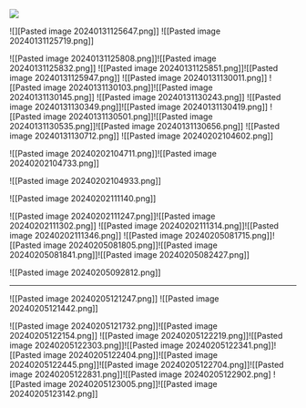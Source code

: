 ![](https://raw.githubusercontent.com/Elenadr/Obsidian-Vault/main/Images/Pasted%20image%2020240131125550.png)

![][Pasted image 20240131125647.png]]
![[Pasted image 20240131125719.png]]


![[Pasted image 20240131125808.png]]![[Pasted image 20240131125832.png]]
![[Pasted image 20240131125851.png]]![[Pasted image 20240131125947.png]]
![[Pasted image 20240131130011.png]]
![[Pasted image 20240131130103.png]]![[Pasted image 20240131130145.png]]
![[Pasted image 20240131130243.png]]
![[Pasted image 20240131130349.png]]![[Pasted image 20240131130419.png]]
![[Pasted image 20240131130501.png]]![[Pasted image 20240131130535.png]]![[Pasted image 20240131130656.png]]
![[Pasted image 20240131130712.png]]
![[Pasted image 20240202104602.png]]

![[Pasted image 20240202104711.png]]![[Pasted image 20240202104733.png]]

![[Pasted image 20240202104933.png]]

![[Pasted image 20240202111140.png]]

![[Pasted image 20240202111247.png]]![[Pasted image 20240202111302.png]]
![[Pasted image 20240202111314.png]]![[Pasted image 20240202111346.png]]
![[Pasted image 20240205081715.png]]![[Pasted image 20240205081805.png]]![[Pasted image 20240205081841.png]]![[Pasted image 20240205082427.png]]

![[Pasted image 20240205092812.png]]


------------------------------------------------------------------
![[Pasted image 20240205121247.png]]
![[Pasted image 20240205121442.png]]

![[Pasted image 20240205121732.png]]![[Pasted image 20240205122154.png]]
![[Pasted image 20240205122219.png]]![[Pasted image 20240205122303.png]]![[Pasted image 20240205122341.png]]![[Pasted image 20240205122404.png]]![[Pasted image 20240205122445.png]]![[Pasted image 20240205122704.png]]![[Pasted image 20240205122831.png]]![[Pasted image 20240205122902.png]
![[Pasted image 20240205123005.png]]![[Pasted image 20240205123142.png]]
